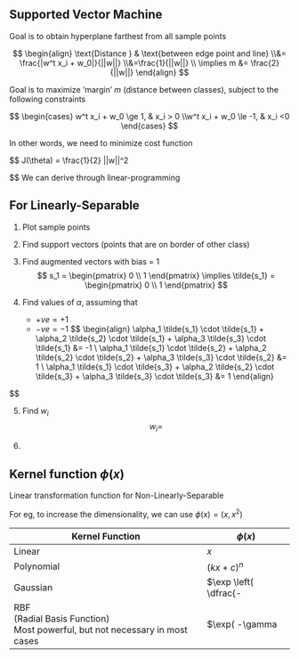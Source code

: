 ## Supported Vector Machine

Goal is to obtain hyperplane farthest from all sample points

$$
\begin{align}
\text{Distance } & \text{between edge point and line} \\&= \frac{|w^t x_i + w_0|}{||w||} \\&=\frac{1}{||w||} \\
\implies m &= \frac{2}{||w||}
\end{align}
$$

Goal is to maximize ‘margin’ $m$ (distance between classes), subject to the following constraints

$$
\begin{cases}
w^t x_i + w_0 \ge 1, & x_i > 0 \\w^t x_i + w_0 \le -1, & x_i <0 
\end{cases}
$$

In other words, we need to minimize cost function

$$
J(\theta) = \frac{1}{2} ||w||^2

$$
We can derive through linear-programming

## For Linearly-Separable

1. Plot sample points

2. Find support vectors (points that are on border of other class)

3. Find augmented vectors with bias = 1
   $$
   s_1 = \begin{pmatrix} 0 \\ 1 \end{pmatrix}
   \implies
   \tilde{s_1} = \begin{pmatrix} 0 \\ 1 \end{pmatrix}
   $$
   
4. Find values of $\alpha$, assuming that

     - $+ve = +1$
     - $-ve = -1$
   $$
   \begin{align}
   \alpha_1 \tilde{s_1} \cdot \tilde{s_1} +
   \alpha_2 \tilde{s_2} \cdot \tilde{s_1} +
   \alpha_3 \tilde{s_3} \cdot \tilde{s_1}
   &= -1 \\   \alpha_1 \tilde{s_1} \cdot \tilde{s_2} +
   \alpha_2 \tilde{s_2} \cdot \tilde{s_2} +
   \alpha_3 \tilde{s_3} \cdot \tilde{s_2}
   &= 1 \\   \alpha_1 \tilde{s_1} \cdot \tilde{s_3} +
   \alpha_2 \tilde{s_2} \cdot \tilde{s_3} +
   \alpha_3 \tilde{s_3} \cdot \tilde{s_3}
   &= 1
   \end{align}
   
$$

5. Find $w_i$
   $$
   w_i =
   $$
   
6. 

## Kernel function $\phi(x)$ 

Linear transformation function for Non-Linearly-Separable

For eg, to increase the dimensionality, we can use $\phi(x) = (x, x^2)$

| Kernel Function                                              | $\phi(x)$                                                    |
| ------------------------------------------------------------ | ------------------------------------------------------------ |
| Linear                                                       | $x$                                                          |
| Polynomial                                                   | $(kx+c)^n$                                                   |
| Gaussian                                                     | $\exp \left( \dfrac{-||x-y||^2}{2 \sigma^2} \right), \sigma^2 =\text{Variance of sample}$ |
| RBF<br />(Radial Basis Function)<br />Most powerful, but not necessary in most cases | $\exp( -\gamma ||x_i - x_j||^2 )$                            |

